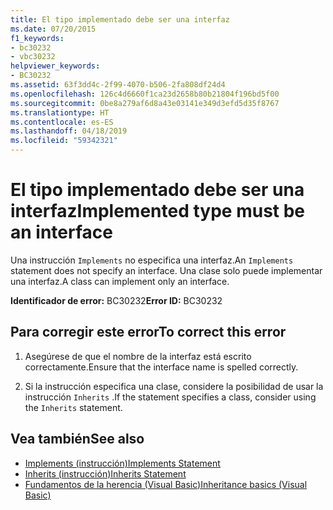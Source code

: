 ```yaml
---
title: El tipo implementado debe ser una interfaz
ms.date: 07/20/2015
f1_keywords:
- bc30232
- vbc30232
helpviewer_keywords:
- BC30232
ms.assetid: 63f3dd4c-2f99-4070-b506-2fa808df24d4
ms.openlocfilehash: 126c4d6660f1ca23d2658b80b21804f196bd5f00
ms.sourcegitcommit: 0be8a279af6d8a43e03141e349d3efd5d35f8767
ms.translationtype: HT
ms.contentlocale: es-ES
ms.lasthandoff: 04/18/2019
ms.locfileid: "59342321"
---
```

# <a name="implemented-type-must-be-an-interface"></a><span data-ttu-id="75d1d-102">El tipo implementado debe ser una interfaz</span><span class="sxs-lookup"><span data-stu-id="75d1d-102">Implemented type must be an interface</span></span>
<span data-ttu-id="75d1d-103">Una instrucción `Implements` no especifica una interfaz.</span><span class="sxs-lookup"><span data-stu-id="75d1d-103">An `Implements` statement does not specify an interface.</span></span> <span data-ttu-id="75d1d-104">Una clase solo puede implementar una interfaz.</span><span class="sxs-lookup"><span data-stu-id="75d1d-104">A class can implement only an interface.</span></span>  
  
 <span data-ttu-id="75d1d-105">**Identificador de error:** BC30232</span><span class="sxs-lookup"><span data-stu-id="75d1d-105">**Error ID:** BC30232</span></span>  
  
## <a name="to-correct-this-error"></a><span data-ttu-id="75d1d-106">Para corregir este error</span><span class="sxs-lookup"><span data-stu-id="75d1d-106">To correct this error</span></span>  
  
1. <span data-ttu-id="75d1d-107">Asegúrese de que el nombre de la interfaz está escrito correctamente.</span><span class="sxs-lookup"><span data-stu-id="75d1d-107">Ensure that the interface name is spelled correctly.</span></span>  
  
2. <span data-ttu-id="75d1d-108">Si la instrucción especifica una clase, considere la posibilidad de usar la instrucción `Inherits` .</span><span class="sxs-lookup"><span data-stu-id="75d1d-108">If the statement specifies a class, consider using the `Inherits` statement.</span></span>  
  
## <a name="see-also"></a><span data-ttu-id="75d1d-109">Vea también</span><span class="sxs-lookup"><span data-stu-id="75d1d-109">See also</span></span>

- [<span data-ttu-id="75d1d-110">Implements (instrucción)</span><span class="sxs-lookup"><span data-stu-id="75d1d-110">Implements Statement</span></span>](../../visual-basic/language-reference/statements/implements-statement.md)
- [<span data-ttu-id="75d1d-111">Inherits (instrucción)</span><span class="sxs-lookup"><span data-stu-id="75d1d-111">Inherits Statement</span></span>](../../visual-basic/language-reference/statements/inherits-statement.md)
- [<span data-ttu-id="75d1d-112">Fundamentos de la herencia (Visual Basic)</span><span class="sxs-lookup"><span data-stu-id="75d1d-112">Inheritance basics (Visual Basic)</span></span>](~/docs/visual-basic/programming-guide/language-features/objects-and-classes/inheritance-basics.md)
